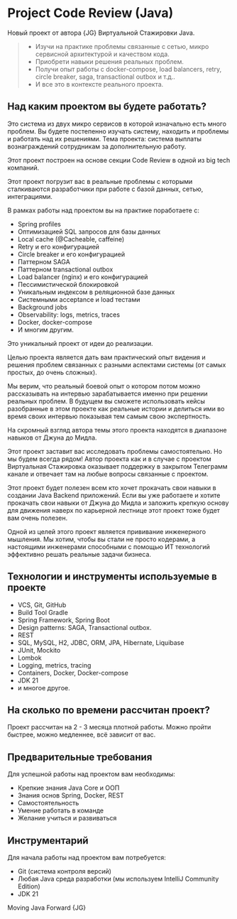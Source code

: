 # Project Code Review (Java)  

Новый проект от автора {JG} Виртуальной Стажировки Java.

> - Изучи на практике проблемы связанные с сетью, микро сервисной архитектурой и качеством кода.
> - Приобрети навыки решения реальных проблем.
> - Получи опыт работы с docker-compose, load balancers, retry, circle breaker, saga, transactional outbox и т.д..
> - И все это в контексте реального проекта.

## Над каким проектом вы будете работать?

Это система из двух микро сервисов в которой изначально есть много проблем.
Вы будете постепенно изучать систему, находить и проблемы и работать над их решениями.
Тема проекта: система выплаты вознаграждений сотрудникам за дополнительную работу.

Этот проект построен на основе секции Code Review в одной из big tech компаний. 

Этот проект погрузит вас в реальные проблемы с которыми сталкиваются разработчики
при работе с базой данных, сетью, интеграциями. 


В рамках работы над проектом вы на практике поработаете с:
- Spring profiles
- Оптимизацией SQL запросов для базы данных 
- Local cache (@Cacheable, caffeine)
- Retry и его конфигурацией
- Circle breaker и его конфигурацией
- Паттерном SAGA
- Паттерном transactional outbox
- Load balancer (nginx) и его конфигурацией
- Пессимистической блокировкой
- Уникальным индексом в реляционной базе данных
- Системными acceptance и load тестами
- Background jobs
- Observability: logs, metrics, traces
- Docker, docker-compose
- И многим другим.

Это уникальный проект от идеи до реализации. 

Целью проекта является дать вам практический опыт видения и решения проблем
связанных с разными аспектами системы (от самых простых, до очень сложных). 

Мы верим, что реальный боевой опыт о котором потом можно рассказывать на интервью 
зарабатывается именно при решении реальных проблем. В будущем вы сможете использовать
кейсы разобранные в этом проекте как реальные истории и делиться ими во время своих
интервью показывая тем самым свою экспертность.

На скромный взгляд автора темы этого проекта находятся в диапазоне навыков от Джуна до Мидла.  

Этот проект заставит вас исследовать проблемы самостоятельно. Но мы будем всегда рядом!
Автор проекта как и в случае с проектом Виртуальная Стажировка оказывает поддержку в 
закрытом Телеграмм канале и отвечает там на любые вопросы связанные с проектом. 


Этот проект будет полезен всем кто хочет прокачать свои навыки в создании Java Backend приложений.
Если вы уже работаете и хотите прокачать свои навыки от Джуна до Мидла и заложить крепкую основу
для движения наверх по карьерной лестнице этот проект тоже будет вам очень полезен.


Одной из целей этого проект является прививание инженерного мышления. 
Мы хотим, чтобы вы стали не просто кодерами, а настоящими инженерами способными 
с помощью ИТ технологий эффективно решать реальные задачи бизнеса. 

## Технологии и инструменты используемые в проекте

- VCS, Git, GitHub
- Build Tool Gradle
- Spring Framework, Spring Boot
- Design patterns: SAGA, Transactional outbox.
- REST
- SQL, MySQL, H2, JDBC, ORM, JPA, Hibernate, Liquibase
- JUnit, Mockito
- Lombok
- Logging, metrics, tracing
- Containers, Docker, Docker-compose
- JDK 21
- и многое другое.

## На сколько по времени рассчитан проект?

Проект рассчитан на 2 - 3 месяца плотной работы. 
Можно пройти быстрее, можно медленнее, всё зависит от вас.

## Предварительные требования

Для успешной работы над проектом вам необходимы:
- Крепкие знания Java Core и ООП
- Знания основ Spring, Docker, REST
- Самостоятельность
- Умение работать в команде
- Желание учиться и развиваться

## Инструментарий

Для начала работы над проектом вам потребуется:
- Git (система контроля версий)
- Любая Java среда разработки (мы используем IntelliJ Community Edition)
- JDK 21

Moving Java Forward {JG}